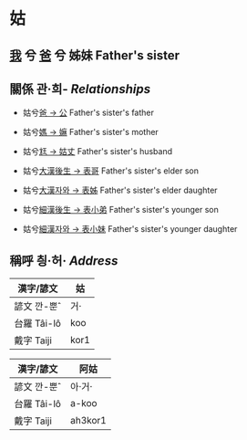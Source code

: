 # 姑
## [我](member1.md) 兮 [爸](member2.md) 兮 姊妹 Father's sister

## 關係 관·희- _Relationships_

- 姑兮[爸 → 公](member8.md) Father's sister's father

- 姑兮[媽 → 嫲](member9.md) Father's sister's mother

- 姑兮[尪 → 姑丈](member43.md) Father's sister's husband

- 姑兮[大漢後生 → 表哥](member39.md) Father's sister's elder son

- 姑兮[大漢자와 → 表姊](member40.md) Father's sister's elder daughter

- 姑兮[細漢後生 → 表小弟](member41.md) Father's sister's younger son

- 姑兮[細漢자와 → 表小妹](member42.md) Father's sister's younger daughter



## 稱呼 칑·허· _Address_

漢字/諺文 | 姑
--- | ---
諺文 깐-뿐ˆ | 거·
台羅 Tâi-lô | koo
戴字 Taiji | kor1


漢字/諺文 | 阿姑
--- | ---
諺文 깐-뿐ˆ | 아·거·
台羅 Tâi-lô | a-koo
戴字 Taiji | ah3kor1


